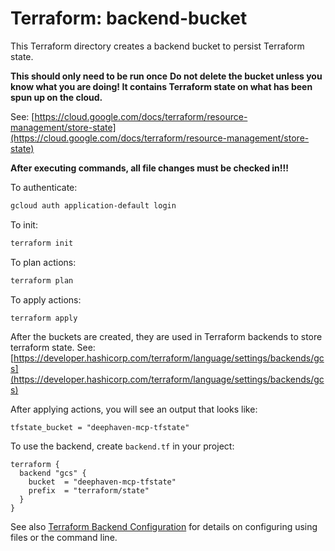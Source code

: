 # Terraform: backend-bucket

This Terraform directory creates a backend bucket to persist Terraform state.

**This should only need to be run once**
**Do not delete the bucket unless you know what you are doing!  It contains Terraform state on what has been spun up on the cloud.**

See: [https://cloud.google.com/docs/terraform/resource-management/store-state](https://cloud.google.com/docs/terraform/resource-management/store-state)

**After executing commands, all file changes must be checked in!!!**

To authenticate:
```bash
gcloud auth application-default login
```

To init:
```bash
terraform init
```

To plan actions:
```bash
terraform plan
```

To apply actions:
```bash
terraform apply
```

After the buckets are created, they are used in Terraform backends to store terraform state.
See: [https://developer.hashicorp.com/terraform/language/settings/backends/gcs](https://developer.hashicorp.com/terraform/language/settings/backends/gcs)

After applying actions, you will see an output that looks like:
```
tfstate_bucket = "deephaven-mcp-tfstate"
```
To use the backend, create `backend.tf` in your project:
```
terraform {
  backend "gcs" {
    bucket  = "deephaven-mcp-tfstate"
    prefix  = "terraform/state"
  }
}
```

See also [Terraform Backend Configuration](https://developer.hashicorp.com/terraform/language/settings/backends/configuration)
for details on configuring using files or the command line.